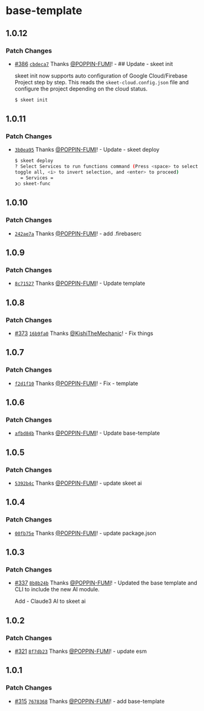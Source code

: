 # base-template

## 1.0.12

### Patch Changes

- [#386](https://github.com/elsoul/skeet/pull/386) [`cbdeca7`](https://github.com/elsoul/skeet/commit/cbdeca72117920440ac4b70f4fb5ec4639a93990) Thanks [@POPPIN-FUMI](https://github.com/POPPIN-FUMI)! - ## Update - skeet init

  skeet init now supports auto configuration of Google Cloud/Firebase Project step by step.
  This reads the `skeet-cloud.config.json` file and configure the project depending on the cloud status.

  ```bash
  $ skeet init
  ```

## 1.0.11

### Patch Changes

- [`3b0ea95`](https://github.com/elsoul/skeet/commit/3b0ea95441762c67c2f557f85e0febfe61e4bbc4) Thanks [@POPPIN-FUMI](https://github.com/POPPIN-FUMI)! - Update - skeet deploy

  ```bash
  $ skeet deploy
  ? Select Services to run functions command (Press <space> to select, <a> to
  toggle all, <i> to invert selection, and <enter> to proceed)
    = Services =
  ❯◯ skeet-func
  ```

## 1.0.10

### Patch Changes

- [`242ae7a`](https://github.com/elsoul/skeet/commit/242ae7a0eee9039f4c6f4b57ef38d713c27758ca) Thanks [@POPPIN-FUMI](https://github.com/POPPIN-FUMI)! - add .firebaserc

## 1.0.9

### Patch Changes

- [`8c71527`](https://github.com/elsoul/skeet/commit/8c71527234e35e2d034741af132c2cbadbcc27fe) Thanks [@POPPIN-FUMI](https://github.com/POPPIN-FUMI)! - Update template

## 1.0.8

### Patch Changes

- [#373](https://github.com/elsoul/skeet/pull/373) [`16b9fa0`](https://github.com/elsoul/skeet/commit/16b9fa024337261fa9238a93d48f851de9de9efa) Thanks [@KishiTheMechanic](https://github.com/KishiTheMechanic)! - Fix things

## 1.0.7

### Patch Changes

- [`f2d1f10`](https://github.com/elsoul/skeet/commit/f2d1f103497838578325c1d172f971ffe935cf57) Thanks [@POPPIN-FUMI](https://github.com/POPPIN-FUMI)! - Fix - template

## 1.0.6

### Patch Changes

- [`afbd84b`](https://github.com/elsoul/skeet/commit/afbd84b96e7b5692b762f5993d2ef6c43dc496e7) Thanks [@POPPIN-FUMI](https://github.com/POPPIN-FUMI)! - Update base-template

## 1.0.5

### Patch Changes

- [`5392b4c`](https://github.com/elsoul/skeet/commit/5392b4c7992363f76c5b19bbc2684536a0b9598c) Thanks [@POPPIN-FUMI](https://github.com/POPPIN-FUMI)! - update skeet ai

## 1.0.4

### Patch Changes

- [`00fb75e`](https://github.com/elsoul/skeet/commit/00fb75e956fe775cf16a2f778e4291f633575832) Thanks [@POPPIN-FUMI](https://github.com/POPPIN-FUMI)! - update package.json

## 1.0.3

### Patch Changes

- [#337](https://github.com/elsoul/skeet/pull/337) [`8b8b24b`](https://github.com/elsoul/skeet/commit/8b8b24bb98c77b485317076a52d14bf811b99df8) Thanks [@POPPIN-FUMI](https://github.com/POPPIN-FUMI)! - Updated the base template and CLI to include the new AI module.

  Add - Claude3 AI to skeet ai

## 1.0.2

### Patch Changes

- [#321](https://github.com/elsoul/skeet/pull/321) [`8f7db23`](https://github.com/elsoul/skeet/commit/8f7db23ed926d502204f63803889c772c357727d) Thanks [@POPPIN-FUMI](https://github.com/POPPIN-FUMI)! - update esm

## 1.0.1

### Patch Changes

- [#315](https://github.com/elsoul/skeet/pull/315) [`7678368`](https://github.com/elsoul/skeet/commit/76783687aa18757585dede5bc614e0c8c40ac105) Thanks [@POPPIN-FUMI](https://github.com/POPPIN-FUMI)! - add base-template

